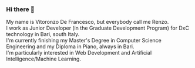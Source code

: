 ### Hi there 👋

<!--
**Renzodef/Renzodef** is a ✨ _special_ ✨ repository because its `README.md` (this file) appears on your GitHub profile.

Here are some ideas to get you started:

- 🔭 I’m currently working on ...
- 🌱 I’m currently learning ...
- 👯 I’m looking to collaborate on ...
- 🤔 I’m looking for help with ...
- 💬 Ask me about ...
- 📫 How to reach me: ...
- 😄 Pronouns: ...
- ⚡ Fun fact: ...
-->
My name is Vitoronzo De Francesco, but everybody call me Renzo. <br>
I work as Junior Developer (in the Graduate Development Program) for DxC technology in Bari, south Italy. <br>
I'm currently finishing my Master's Degree in Computer Science Engineering and my Diploma in Piano, always in Bari. <br>
I'm particularly interested in Web Development and Artificial Intelligence/Machine Learning.
